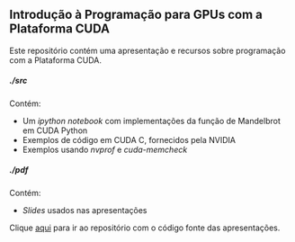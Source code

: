 ## Introdução à Programação para GPUs com a Plataforma CUDA

Este repositório contém uma apresentação e recursos sobre programação com a
Plataforma CUDA.

##### ./src

Contém:

- Um *ipython notebook* com implementações da função de Mandelbrot em CUDA Python
- Exemplos de código em CUDA C, fornecidos pela NVIDIA
- Exemplos usando *nvprof* e *cuda-memcheck*

##### ./pdf

Contém:

- *Slides* usados nas apresentações

Clique [aqui](https://github.com/phrb/intro-cuda-tex) para ir ao repositório com o código fonte das apresentações.
